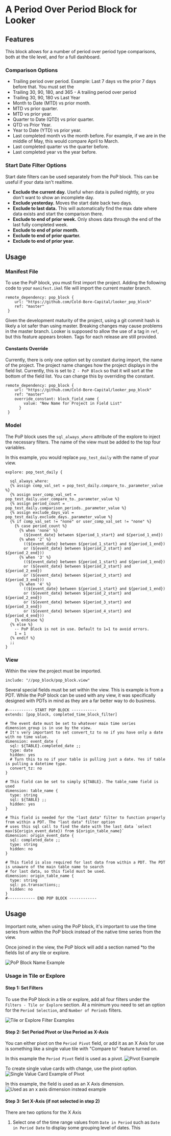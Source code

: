 # A Period Over Period Block for Looker

## Features
This block allows for a number of period over period type comparisons, both at the tile level, and for a full dashboard.

### Comparison Options
* Trailing period over period. Example: Last 7 days vs the prior 7 days before that. You must set the
* Trailing 30, 90, 180, and 365 - A trailing period over period
* Trailing 30, 90, 180 vs Last Year
* Month to Date (MTD) vs prior month.
* MTD vs prior quarter.
* MTD vs prior year.
* Quarter to Date (QTD) vs prior quarter.
* QTD vs Prior Year.
* Year to Date (YTD) vs prior year.
* Last completed month vs the month before. For example, if we are in the middle of May, this would compare April to March.
* Last completed quarter vs the quarter before.
* Last completed year vs the year before.



### Start Date Filter Options
Start date filters can be used separately from the PoP block. This can be useful if your data isn't realtime.
* **Exclude the current day.** Useful when data is pulled nightly, or you don't want to show an incomplete day.
* **Exclude yesterday.** Moves the start date back two days.
* **Exclude to last data.** This will automatically find the max date where data exists and start the comparison there.
* **Exclude to end of prior week.** Only shows data through the end of the last fully completed week.
* **Exclude to end of prior month.**
* **Exclude to end of prior quarter.**
* **Exclude to end of prior year.**


## Usage

### Manifest File
To use the PoP block, you must first import the project. Adding the following code to your `manifest.ikml` file will import the current master branch.

    remote_dependency: pop_block {
        url: "https://github.com/Cold-Bore-Capital/looker_pop_block"
        ref: "master"
     }
Given the development maturity of the project, using a git commit hash is likely a lot safer than using master. Breaking changes may cause problems in the master branch. Looker is supposed to allow the use of a tag in `ref`, but this feature appears broken. Tags for each release are still provided.

#### Constants Override
Currently, there is only one option set by constant during import, the name of the project. The project name changes how the project displays in the field list. Currently, this is set to `Z - PoP Block` so that it will sort at the bottom of the field list. You can change this by overriding the constant.

    remote_dependency: pop_block {
        url: "https://github.com/Cold-Bore-Capital/looker_pop_block"
        ref: "master"
        override_constant: block_field_name {
            value: "New Name for Project in Field List"
          }
     }


### Model
The PoP block uses the `sql_always_where` attribute of the explore to inject the necessary filters. The name of the view must be added to the top four variables.

In this example, you would replace `pop_test_daily` with the name of your view.

    explore: pop_test_daily {

      sql_always_where:
      {% assign comp_val_set = pop_test_daily.compare_to._parameter_value %}
      {% assign user_comp_val_set = pop_test_daily.user_compare_to._parameter_value %}
      {% assign period_count = pop_test_daily.comparison_periods._parameter_value %}
      {% assign exclude_days_val = pop_test_daily.exclude_days._parameter_value %}
      {% if comp_val_set != "none" or user_comp_val_set != "none" %}
        {% case period_count %}
          {% when 'none' %}
            (${event_date} between ${period_1_start} and ${period_1_end})
          {% when '2' %}
            ((${event_date} between ${period_1_start} and ${period_1_end})
            or (${event_date} between ${period_2_start} and ${period_2_end}))
          {% when '3' %}
            ((${event_date} between ${period_1_start} and ${period_1_end})
            or (${event_date} between ${period_2_start} and ${period_2_end})
            or (${event_date} between ${period_3_start} and ${period_3_end}))
          {% when '4' %}
            ((${event_date} between ${period_1_start} and ${period_1_end})
            or (${event_date} between ${period_2_start} and ${period_2_end})
            or (${event_date} between ${period_3_start} and ${period_3_end})
            or (${event_date} between ${period_4_start} and ${period_4_end}))
        {% endcase %}
      {% else %}
        -- PoP Block is not in use. Default to 1=1 to avoid errors.
        1 = 1
      {% endif %}
      ;;
    }

### View

Within the view the project must be imported.

    include: "//pop_block/pop_block.view"

Several special fields must be set within the view. This is example is from a PDT. While the PoP block can be used with any view, it was specifically designed with PDTs in mind as they are a far better way to do business.

    #----------- START POP BLOCK -----------
    extends: [pop_block, completed_time_block_filter]

    # The event date must be set to whatever main time series dimension_group is in use by the view.
    # It's very important to set convert_tz to no if you have only a date with no time value.
    dimension: event_date {
      sql: ${TABLE}.completed_date ;;
      type: date
      hidden: yes
      # Turn this to no if your table is pulling just a date. Yes if table is pulling a datetime type.
      convert_tz: no
    }

    # This field can be set to simply ${TABLE}. The table_name field is used
    dimension: table_name {
      type: string
      sql: ${TABLE} ;;
      hidden: yes
    }

    # This field is needed for the "last data" filter to function properly from within a PDT. The "last data" filter option
    # uses this sql call to find the date with the last data `select max(${origin_event_date}) from ${origin_table_name}`
    dimension: origin_event_date {
      sql: completed_date ;;
      type: string
      hidden: no
    }

    # This field is also required for last data from within a PDT. The PDT is unaware of the main table name to search
    # for last data, so this field must be used.
    dimension: origin_table_name {
      type: string
      sql: ps.transactions;;
      hidden: no
    }
    #------------ END POP BLOCK ------------

## Usage

Important note, when using the PoP block, it's important to use the time series from within the PoP block instead of the native time series from the view.

Once joined in the view, the PoP block will add a section named *to the fields list of any tile or explore.

![PoP Block Name Example](docs/period_over_period_block_name_example.png)

### Usage in Tile or Explore

#### Step 1: Set Filters
To use the PoP block in a tile or explore, add all four filters under the `Filters - Tile or Explore` section. At a minimum you need to set an option for the `Period Selection`, and `Number of Periods` filters.

![Tile or Explore Filter Examples](docs/tile_or_explore_filters.png)

#### Step 2: Set Period Pivot or Use Period as X-Axis

You can either pivot on the `Period Pivot` field, or add it as an X Axis for use is something like a single value tile with "Compare to" feature turned on.

In this example the `Period Pivot` field is used as a pivot. 
![Pivot Example](docs/pivot_example.png)

To create single value cards with change, use the pivot option. 
![Single Value Card Example of Pivot](docs/single_value_card_example.png)

In this example, the field is used as an X Axis dimension. 
![Used as an x axis dimension instead example](docs/pivot_used_as_x_axis_example.png)

#### Step 3: Set X-Axis (if not selected in step 2)

There are two options for the X Axis

1. Select one of the time range values from `Date in Period` such as `Date in Period Date` to display some grouping level of dates. This

